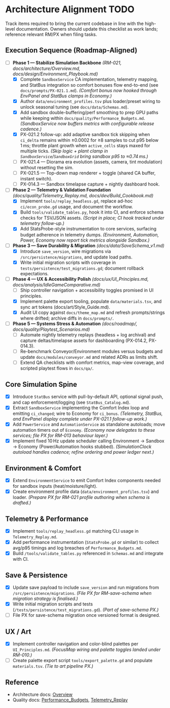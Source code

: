 # Architecture Alignment TODO

Track items required to bring the current codebase in line with the high-level documentation. Owners should update this checklist as work lands; reference relevant RM/PX when filing tasks.

## Execution Sequence (Roadmap-Aligned)
- [ ] **Phase 1 — Stabilize Simulation Backbone** *(RM-021, docs/architecture/Overview.md, docs/design/Environment_Playbook.md)*
  - [x] Complete `SandboxService` CA implementation, telemetry mapping, and StatBus integration so comfort bonuses flow end-to-end (see `docs/prompts/PX-021.1.md`). *(Comfort bonus now hooked through EnvPanel and StatBus clamps in Economy.)*
  - [x] Author `data/environment_profiles.tsv` plus loader/preset wiring to unlock seasonal tuning (see `docs/data/Schemas.md`).
  - [x] Add sandbox double-buffering/perf smoothing to prep GPU paths while keeping within `docs/quality/Performance_Budgets.md`. *(SandboxService now buffers metrics with configurable release cadence.)*
  - [x] PX-021.2 follow-up: add adaptive sandbox tick skipping when `ci_delta` remains within ±0.0002 for ≥8 samples to cut p95 below 1 ms; throttle plant growth when `active_cells` stays maxed for multiple ticks. *(Skip logic + plant clamp in `SandboxService`/`SandboxGrid` bring sandbox p95 to ≈0.74 ms.)*
  - [ ] PX-021.4 — Diorama era evolution (assets, camera, tint modulation) without resetting the sim.
  - [ ] PX-021.5 — Top-down map renderer + toggle (shared CA buffer, instant switch).
  - [ ] PX-014.3 — Sandbox timelapse capture + nightly dashboard hook.
- [ ] **Phase 2 — Telemetry & Validation Foundation** *(docs/quality/Telemetry_Replay.md, docs/dev/Build_Cookbook.md)*
  - [x] Implement `tools/replay_headless.gd`, replace ad-hoc `ci/econ_probe.gd` usage, and document the workflow.
  - [x] Build `tools/validate_tables.py`, hook it into CI, and enforce schema checks for TSV/JSON assets. *(Script in place; CI hook tracked under telemetry follow-up.)*
  - [x] Add StatsProbe-style instrumentation to core services, surfacing budget adherence in telemetry dumps. *(Environment, Automation, Power, Economy now report tick metrics alongside Sandbox.)*
- [ ] **Phase 3 — Save Durability & Migration** *(docs/data/SaveSchema_v1.md)*
  - [x] Introduce `save_version`, wire migrations via `/src/persistence/migrations`, and update load paths.
  - [x] Write initial migration scripts with coverage in `tests/persistence/test_migrations.gd`; document rollback expectations.
- [ ] **Phase 4 — UX & Accessibility Polish** *(docs/ux/UI_Principles.md, docs/analysis/IdleGameComparative.md)*
  - [ ] Ship controller navigation + accessibility toggles promised in UI principles.
  - [x] Implement palette export tooling, populate `data/materials.tsv`, and sync art tokens (docs/art/Style_Guide.md).
  - [x] Audit UI copy against `docs/theme_map.md` and refresh prompts/strings where drifted; archive diffs in `docs/prompts/`.
- [ ] **Phase 5 — Systems Stress & Automation** *(docs/roadmap/, docs/quality/Playtest_Scenarios.md)*
  - [ ] Automate nightly telemetry replays (headless + log archival) and capture deltas/timelapse assets for dashboarding (PX-014.2, PX-014.3).
  - [ ] Re-benchmark Conveyor/Environment modules versus budgets and update `docs/modules/conveyor.md` and related ADRs as limits shift.
  - [ ] Extend QA checklists with comfort metrics, map-view coverage, and scripted playtest flows in `docs/qa/`.

## Core Simulation Spine
- [x] Introduce `StatBus` service with pull-by-default API, optional signal push, and cap enforcement/logging (see `StatBus_Catalog.md`).
- [x] Extract `SandboxService` implementing the Comfort Index loop and emitting `ci_changed`; wire to Economy for `ci_bonus`. *(Telemetry, StatBus, and EnvPanel display complete under PX-021.1 follow-up work.)*
- [x] Add `PowerService` and `AutomationService` as standalone autoloads; move automation timers out of `Economy`. *(Economy now delegates to these services; file PX for RM-013 behaviour layer.)*
- [x] Implement fixed 10 Hz update scheduler calling Environment → Sandbox → Economy (Power/Automation hooks stubbed). *(SimulationClock autoload handles cadence; refine ordering and power ledger next.)*

## Environment & Comfort
- [x] Extend `EnvironmentService` to emit Comfort Index components needed for sandbox inputs (heat/moisture/light).
- [x] Create environment profile data (`data/environment_profiles.tsv`) and loader. *(Prepare PX for RM-021 profile authoring when schema is drafted.)*

## Telemetry & Performance
- [x] Implement `tools/replay_headless.gd` matching CLI usage in `Telemetry_Replay.md`.
- [x] Add performance instrumentation (`StatsProbe.gd` or similar) to collect avg/p95 timings and log breaches of `Performance_Budgets.md`.
- [x] Build `/tools/validate_tables.py` referenced in `Schemas.md` and integrate with CI.

## Save & Persistence
- [x] Update save payload to include `save_version` and run migrations from `/src/persistence/migrations`. *(File PX for RM-save-schema when migration strategy is finalised.)*
- [x] Write initial migration scripts and tests (`/tests/persistence/test_migrations.gd`). *(Part of save-schema PX.)*
- [ ] File PX for save-schema migration once versioned format is designed.

## UX / Art
- [x] Implement controller navigation and color-blind palettes per `UI_Principles.md`. *(FocusMap wiring and palette toggles landed under RM-010.)*
- [ ] Create palette export script `tools/export_palette.gd` and populate `materials.tsv`. *(Tie to art pipeline PX.)*

## Reference
- Architecture docs: [Overview](Overview.md)
- Quality docs: [Performance_Budgets](../quality/Performance_Budgets.md), [Telemetry_Replay](../quality/Telemetry_Replay.md)
